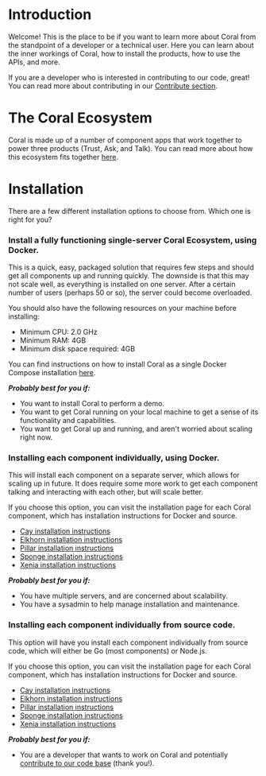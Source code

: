 # Introduction

Welcome! This is the place to be if you want to learn more about Coral from the standpoint of a developer or a technical user. Here you can learn about the inner workings of Coral, how to install the products, how to use the APIs, and more.

If you are a developer who is interested in contributing to our code, great! You can read more about contributing in our [Contribute section](../contribute/).

# The Coral Ecosystem

Coral is made up of a number of component apps that work together to power three products (Trust, Ask, and Talk). You can read more about how this ecosystem fits together [here](../coral_ecosystem).

# Installation

There are a few different installation options to choose from. Which one is right for you?

### Install a fully functioning single-server Coral Ecosystem, using Docker.
This is a quick, easy, packaged solution that requires few steps and should get all components up and running quickly. The downside is that this may not scale well, as everything is installed on one server. After a certain number of users (perhaps 50 or so), the server could become overloaded.

You should also have the following resources on your machine before installing:

* Minimum CPU: 2.0 GHz
* Minimum RAM: 4GB
* Minimum disk space required: 4GB

You can find instructions on how to install Coral as a single Docker Compose installation [here](../quickstart/install.md).

**_Probably best for you if:_**

* You want to install Coral to perform a demo.
* You want to get Coral running on your local machine to get a sense of its functionality and capabilities.
* You want to get Coral up and running, and aren't worried about scaling right now.

### Installing each component individually, using Docker.
This will install each component on a separate server, which allows for scaling up in future. It does require some more work to get each component talking and interacting with each other, but will scale better.

If you choose this option, you can visit the installation page for each Coral component, which has installation instructions for Docker and source.

* [Cay installation instructions](../cay/#cay-installation)
* [Elkhorn installation instructions](../elkhorn/#elkhorn-installation)
* [Pillar installation instructions](../pillar/#pillar-installation)
* [Sponge installation instructions](../sponge/#sponge-installation)
* [Xenia installation instructions](../xenia/#xenia-installation)

**_Probably best for you if:_**

* You have multiple servers, and are concerned about scalability.
* You have a sysadmin to help manage installation and maintenance.

### Installing each component individually from source code.

This option will have you install each component individually from source code, which will either be Go (most components) or Node.js.

If you choose this option, you can visit the installation page for each Coral component, which has installation instructions for Docker and source.

* [Cay installation instructions](../cay/#cay-installation)
* [Elkhorn installation instructions](../elkhorn/#elkhorn-installation)
* [Pillar installation instructions](../pillar/#pillar-installation)
* [Sponge installation instructions](../sponge/#sponge-installation)
* [Xenia installation instructions](../xenia/#xenia-installation)

**_Probably best for you if:_**

* You are a developer that wants to work on Coral and potentially [contribute to our code base](../contribute/development/writing_code.md) (thank you!).
